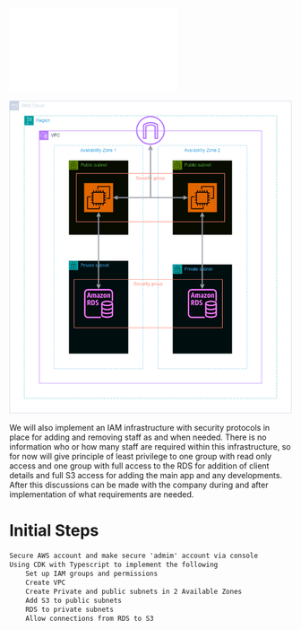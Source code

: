 ![Project brief](./lib/docs/brief.md)

![Basic architecture for this project.](./lib/docs/TechHealth_Inc.drawio.png)

We will also implement an IAM infrastructure with security protocols in place for adding and removing staff
as and when needed. There is no information who or how many staff are required within this infrastructure, so for now will give principle of least
privilege to one group with read only access and one group with full access to the RDS for addition of client details and full S3 access for adding the main
app and any developments. After this discussions can be made with the company during and after implementation of what requirements are needed.

# Initial Steps
    Secure AWS account and make secure 'admim' account via console
    Using CDK with Typescript to implement the following
        Set up IAM groups and permissions
        Create VPC
        Create Private and public subnets in 2 Available Zones
        Add S3 to public subnets
        RDS to private subnets
        Allow connections from RDS to S3

